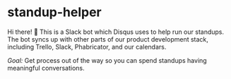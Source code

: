standup-helper
================

Hi there! 👋 This is a Slack bot which Disqus uses to help run our standups.  The bot syncs up
with other parts of our product development stack, including Trello, Slack, Phabricator, and our
calendars.

*Goal:* Get process out of the way so you can spend standups having meaningful conversations.
